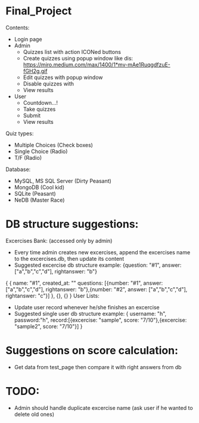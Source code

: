 # Final_Project
 Contents:
  - Login page
  - Admin
    - Quizzes list with action ICONed buttons
    - Create quizzes using popup window like dis: https://miro.medium.com/max/1400/1*mv-mAe1RuqgdfzuE-fGH2g.gif
    - Edit quizzes with popup window
    - Disable quizzes with
    - View results
  - User
    - Countdown...!
    - Take quizzes
    - Submit
    - View results

Quiz types:
  - Multiple Choices (Check boxes)
  - Single Choice (Radio)
  - T/F (Radio)

Database:
  - MySQL, MS SQL Server (Dirty Peasant)
  - MongoDB (Cool kid)
  - SQLite (Peasant)
  - NeDB (Master Race)

# DB structure suggestions:
Excercises Bank: (accessed only by admin)
  - Every time admin creates new excercises, append the excercises name to the excercises.db, then update its content
  - Suggested excercise db structure example: {question: "#1", answer: ["a","b","c","d"], rightanswer: "b"}

  {
    {
      name: "#1",
      created_at: ""
      questions: [{number: "#1", answer: ["a","b","c","d"], rightanswer: "b"},{number: "#2", answer: ["a","b","c","d"], rightanswer: "c"}]
    },
    {},
    {}
  }
User Lists:
  - Update user record whenever he/she finishes an excercise
  - Suggested single user db structure example: 
  {
    username: "h",
    password:"h", 
    record:[{excercise: "sample", score: "7/10"},{excercise: "sample2", score: "7/10"}]
  }

# Suggestions on score calculation:
- Get data from test_page then compare it with right answers from db
# TODO:
- Admin should handle duplicate excercise name (ask user if he wanted to delete old ones)